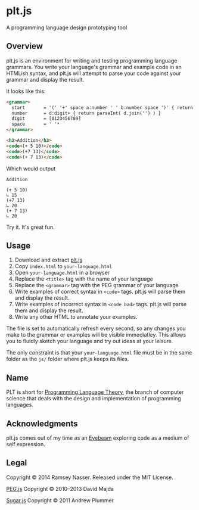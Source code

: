 plt.js
======
A programming language design prototyping tool

Overview
--------

plt.js is an environment for writing and testing programming language grammars. You write your language's grammar and example code in an HTMLish syntax, and plt.js will attempt to parse your code against your grammar and display the result.

It looks like this:

```html
<grammar>
  start       = '(' '+' space a:number ' ' b:number space ')' { return a + b }
  number      = d:digit+ { return parseInt( d.join('') ) }
  digit       = [0123456789]
  space       = ' '*
</grammar>

<h3>Addition</h3>
<code>(+ 5 10)</code>
<code>(+7 13)</code>
<code>(+ 7 13)</code>
```

Which would output

```
Addition

(+ 5 10)
↳ 15
(+7 13)
↳ 20
(+ 7 13)
↳ 20
```

Try it. It's great fun.

Usage
-----
1. Download and extract [plt.js]()
2. Copy `index.html` to `your-language.html`
3. Open `your-language.html` in a browser
4. Replace the `<title>` tag with the name of your language
5. Replace the `<grammar>` tag with the PEG grammar of your language
6. Write examples of correct syntax in `<code>` tags. plt.js will parse them and display the result.
7. Write examples of incorrect syntax in `<code bad>` tags. plt.js will parse them and display the result.
8. Write any other HTML to annotate your examples.

The file is set to automatically refresh every second, so any changes you make to the grammar or examples will be visible immediatley. This allows you to fluidly sketch your language and try out ideas at your leisure.

The only constraint is that your `your-language.html` file must be in the same folder as the `js/` folder where plt.js keeps its files.

Name
----
PLT is short for [Programming Language Theory](http://en.wikipedia.org/wiki/Programming_language_theory), the branch of computer science that deals with the design and implementation of programming languages.

Acknowledgments
---------------
plt.js comes out of my time as an [Eyebeam](http://eyebeam.org) exploring code as a medium of self expression.

Legal
-----
Copyright © 2014 Ramsey Nasser. Released under the MIT License.

[PEG.js](http://pegjs.majda.cz/) Copyright © 2010–2013 David Majda

[Sugar.js](http://sugarjs.com/) Copyright © 2011 Andrew Plummer